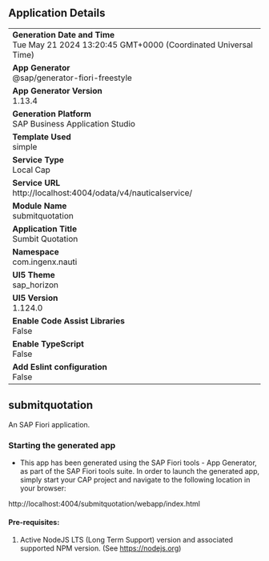 ## Application Details
|               |
| ------------- |
|**Generation Date and Time**<br>Tue May 21 2024 13:20:45 GMT+0000 (Coordinated Universal Time)|
|**App Generator**<br>@sap/generator-fiori-freestyle|
|**App Generator Version**<br>1.13.4|
|**Generation Platform**<br>SAP Business Application Studio|
|**Template Used**<br>simple|
|**Service Type**<br>Local Cap|
|**Service URL**<br>http://localhost:4004/odata/v4/nauticalservice/
|**Module Name**<br>submitquotation|
|**Application Title**<br>Sumbit Quotation|
|**Namespace**<br>com.ingenx.nauti|
|**UI5 Theme**<br>sap_horizon|
|**UI5 Version**<br>1.124.0|
|**Enable Code Assist Libraries**<br>False|
|**Enable TypeScript**<br>False|
|**Add Eslint configuration**<br>False|

## submitquotation

An SAP Fiori application.

### Starting the generated app

-   This app has been generated using the SAP Fiori tools - App Generator, as part of the SAP Fiori tools suite.  In order to launch the generated app, simply start your CAP project and navigate to the following location in your browser:

http://localhost:4004/submitquotation/webapp/index.html

#### Pre-requisites:

1. Active NodeJS LTS (Long Term Support) version and associated supported NPM version.  (See https://nodejs.org)


